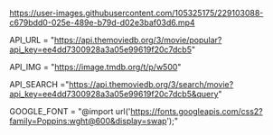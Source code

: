 https://user-images.githubusercontent.com/105325175/229103088-c679bdd0-025e-489e-b79d-d02e3baf03d6.mp4

API_URL = "https://api.themoviedb.org/3/movie/popular?api_key=ee4dd7300928a3a05e99619f20c7dcb5"

API_IMG = "https://image.tmdb.org/t/p/w500"

API_SEARCH ="https://api.themoviedb.org/3/search/movie?api_key=ee4dd7300928a3a05e99619f20c7dcb5&query"

GOOGLE_FONT = "@import url('https://fonts.googleapis.com/css2?family=Poppins:wght@600&display=swap');"
